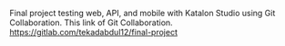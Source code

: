 Final project testing web, API, and mobile with Katalon Studio using Git Collaboration. This link of Git Collaboration.
https://gitlab.com/tekadabdul12/final-project
